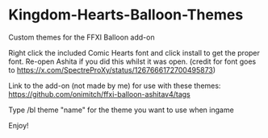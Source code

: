# Kingdom-Hearts-Balloon-Themes
Custom themes for the FFXI Balloon add-on

Right click the included Comic Hearts font and click install to get the proper font. Re-open Ashita if you did this whilst it was open. (credit for font goes to https://x.com/SpectreProXy/status/1267666172700495873)

Link to the add-on (not made by me) for use with these themes: https://github.com/onimitch/ffxi-balloon-ashitav4/tags

Type /bl theme "name" for the theme you want to use when ingame

Enjoy!
